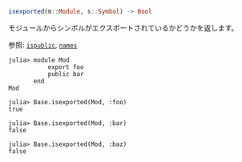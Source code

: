 ```julia
isexported(m::Module, s::Symbol) -> Bool
```

モジュールからシンボルがエクスポートされているかどうかを返します。

参照: [`ispublic`](@ref), [`names`](@ref)

```jldoctest
julia> module Mod
           export foo
           public bar
       end
Mod

julia> Base.isexported(Mod, :foo)
true

julia> Base.isexported(Mod, :bar)
false

julia> Base.isexported(Mod, :baz)
false
```
